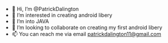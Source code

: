 - 👋 Hi, I’m @PatrickDalington
- 👀 I’m interested in creating android libery
- 🌱 I’m into JAVA
- 💞️ I’m looking to collaborate on creating my first android libery
- 📫 You can reach me via email patrickdalington11@gmail.com

<!---
PatrickDalington/PatrickDalington is a ✨ special ✨ repository because its `README.md` (this file) appears on your GitHub profile.
You can click the Preview link to take a look at your changes.
--->
